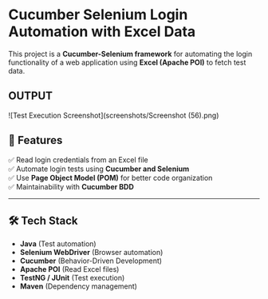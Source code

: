 # **Cucumber Selenium Login Automation with Excel Data**  

This project is a **Cucumber-Selenium framework** for automating the login functionality of a web application using **Excel (Apache POI)** to fetch test data.  

## **OUTPUT**
![Test Execution Screenshot](screenshots/Screenshot (56).png)

## 🚀 **Features**  

✅ Read login credentials from an Excel file  
✅ Automate login tests using **Cucumber and Selenium**  
✅ Use **Page Object Model (POM)** for better code organization  
✅ Maintainability with **Cucumber BDD**  

---

## 🛠 **Tech Stack**  

- **Java** (Test automation)  
- **Selenium WebDriver** (Browser automation)  
- **Cucumber** (Behavior-Driven Development)  
- **Apache POI** (Read Excel files)  
- **TestNG / JUnit** (Test execution)  
- **Maven** (Dependency management)  

